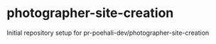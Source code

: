 # photographer-site-creation

Initial repository setup for pr-poehali-dev/photographer-site-creation